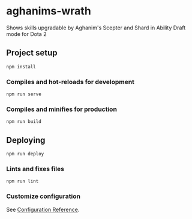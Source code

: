 # aghanims-wrath

Shows skills upgradable by Aghanim's Scepter and Shard in Ability Draft mode for Dota 2

## Project setup
```
npm install
```

### Compiles and hot-reloads for development
```
npm run serve
```

### Compiles and minifies for production
```
npm run build
```

## Deploying
```
npm run deploy
```

### Lints and fixes files
```
npm run lint
```

### Customize configuration
See [Configuration Reference](https://cli.vuejs.org/config/).
